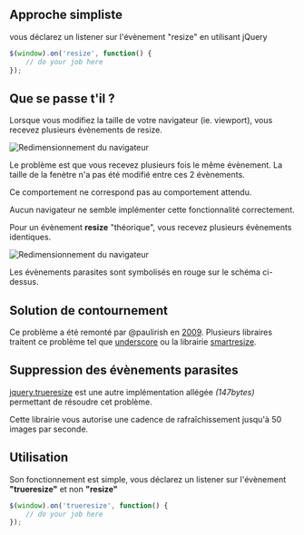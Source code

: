 Approche simpliste
------------------
vous déclarez un listener sur l'évènement "resize" en utilisant jQuery
```javascript
$(window).on('resize', function() {
	// do your job here
});
```

Que se passe t'il ?
-------------------
Lorsque vous modifiez la taille de votre navigateur (ie. viewport), vous recevez plusieurs évènements de resize.

![Redimensionnement du navigateur](md/img/01.png)

Le problème est que vous recevez plusieurs fois le même évènement. La taille de la fenètre n'a pas été modifié entre ces 2 évènements.

Ce comportement ne correspond pas au comportement attendu.

Aucun navigateur ne semble implémenter cette fonctionnalité correctement.

Pour un évènement __resize__ "théorique", vous recevez plusieurs évènements identiques.

![Redimensionnement du navigateur](md/img/02.png)

Les évènements parasites sont symbolisés en rouge sur le schéma ci-dessus.


Solution de contournement
-------------------------
Ce problème a été remonté par @paulirish en [2009](http://paulirish.com/2009/throttled-smartresize-jquery-event-handler/). Plusieurs libraires traitent ce problème tel que [underscore](http://underscorejs.org/#debounce) ou la librairie [smartresize](https://github.com/louisremi/jquery-smartresize/).

Suppression des évènements parasites
------------------------------------
[jquery.trueresize](https://github.com/jfroffice/jquery.trueresize) est une autre implémentation allégée _(147bytes)_ permettant de résoudre cet problème.

Cette librairie vous autorise une cadence de rafraîchissement jusqu'à 50 images par seconde.

Utilisation
-----------
Son fonctionnement est simple, vous déclarez un listener sur l'évènement __"trueresize"__ et non __"resize"__
```javascript
$(window).on('trueresize', function() {
    // do your job here
});
```